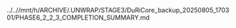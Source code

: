 ../..//mnt/h/ARCHIVE/.UNWRAP/STAGE3/DuRiCore_backup_20250805_170301/PHASE6_2_2_3_COMPLETION_SUMMARY.md